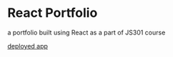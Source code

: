 # React Portfolio

a portfolio built using React as a part of JS301 course 

[deployed app](https://62e4e4216d04c85d509ee748--hodsreactportfolio.netlify.app/)

